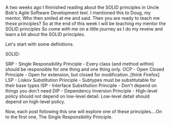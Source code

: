 A two weeks ago I fininished reading about the SOLID principles in Uncle Bob's Agile Software Development text. I mentioned this to Doug, my mentor,
Who then smiled at me and said. Then you are ready to teach me these principles? So at the end of this week I will be teaching my mentor the SOLID principles
So come with me on a little journey as I do my reveiw and learn a bit about the SOLID principles.

Let's start with some definitions.

SOLID:

SRP - Single Responsibility Principle 	- Every class (and method within) should be responsible for one thing and one thing only.
OCP - Open Closed Principle 			- Open for extension, but closed for modification..[think Firefox]
LSP - Liskov Substitution Principle 	- Subtypes must be substitutable for their base types
ISP - Interface Substitution Principle 	- Don't depend on things you don't need
DIP - Dependency Inversion Principle 	- High-level policy should not depend on low-level detail. Low-level detail should depend on high-level policy.
										  
										  

Now, each post following this one will explore one of these principles....On to the first one, The Single Responsibility Principle.